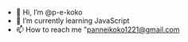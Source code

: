 - 👋 Hi, I’m @p-e-koko
- 🌱 I’m currently learning JavaScript
- 📫 How to reach me "panneikoko1221@gmail.com

<!---
p-e-koko/p-e-koko is a ✨ special ✨ repository because its `README.md` (this file) appears on your GitHub profile.
You can click the Preview link to take a look at your changes.
--->
